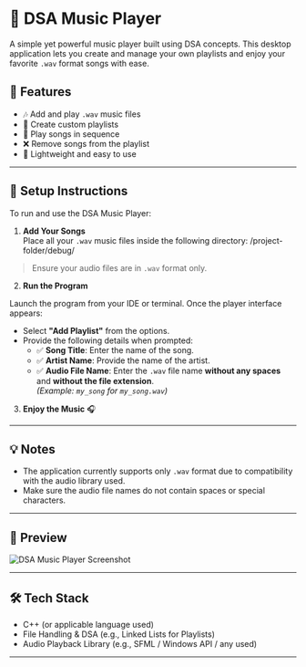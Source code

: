 # 🎵 DSA Music Player

A simple yet powerful music player built using DSA concepts. This desktop application lets you create and manage your own playlists and enjoy your favorite `.wav` format songs with ease.

## 🚀 Features

- 🎶 Add and play `.wav` music files
- 📝 Create custom playlists
- 🔁 Play songs in sequence
- ❌ Remove songs from the playlist
- 📂 Lightweight and easy to use

---

## 📁 Setup Instructions

To run and use the DSA Music Player:

1. **Add Your Songs**  
   Place all your `.wav` music files inside the following directory:
/project-folder/debug/

> Ensure your audio files are in `.wav` format only.

2. **Run the Program**

Launch the program from your IDE or terminal. Once the player interface appears:

- Select **"Add Playlist"** from the options.
- Provide the following details when prompted:
  - ✅ **Song Title**: Enter the name of the song.
  - ✅ **Artist Name**: Provide the name of the artist.
  - ✅ **Audio File Name**: Enter the `.wav` file name **without any spaces** and **without the file extension**.  
    _(Example: `my_song` for `my_song.wav`)_

3. **Enjoy the Music** 🎧

---

## 💡 Notes

- The application currently supports only `.wav` format due to compatibility with the audio library used.
- Make sure the audio file names do not contain spaces or special characters.

---

## 📸 Preview

![DSA Music Player Screenshot](link-to-screenshot-if-any)

---

## 🛠 Tech Stack

- C++ (or applicable language used)
- File Handling & DSA (e.g., Linked Lists for Playlists)
- Audio Playback Library (e.g., SFML / Windows API / any used)

---




